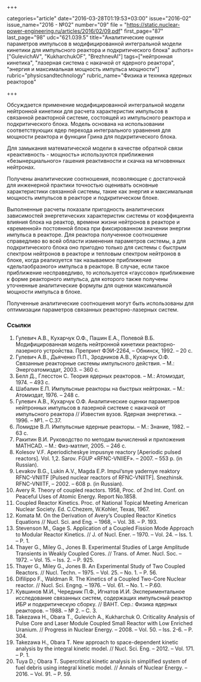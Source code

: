 +++

categories="article"
date="2016-03-28T01:19:53+03:00"
issue="2016-02"
issue_name="2016 - №02"
number="09"
file = "https://static.nuclear-power-engineering.ru/articles/2016/02/09.pdf"
first_page="87"
last_page="98"
udc="621.039.5"
title="Аналитические оценки параметров импульсов в модифицированной интегральной модели кинетики для импульсного реактора и подкритического блока"
authors=["GulevichAV", "KukharchukOF", "BrezhnevAI"]
tags=["нейтронная кинетика", "лазерная система с накачкой от ядерного реактора", "энергия и максимальная мощность импульса мощности"]
rubric="physicsandtechnology"
rubric_name="Физика и техника ядерных реакторов"

+++

Обсуждается применение модифицированной интегральной модели нейтронной кинетики для расчета характеристик импульсов в связанной реакторной системе, состоящей из импульсного реактора и подкритического блока. 
Модель основана на использовании соответствующих ядер перехода интегрального уравнения для мощности реактора и функции Грина для
подкритического блока.

Для замыкания математической модели в качестве обратной связи «реактивность - мощность» используются приближения «безынерциального» гашения реактивности и скачка на мгновенных нейтронах.

Получены аналитические соотношения, позволяющие с достаточной для инженерной практики точностью оценивать основные характеристики связанной системы, такие как энергия и максимальная мощность импульсов в реакторе и подкритическом блоке.

Выполненные расчеты показали пригодность аналитических зависимостей энергетических характеристик системы от коэффициента влияния блока на реактор, времени жизни нейтронов в реакторе и «временной» постоянной блока при фиксированном значении энергии импульса в реакторе. 
Для реактора полученное соотношение справедливо во всей области изменения параметров системы, а для подкритического блока оно пригодно только для системы с быстрым спектром нейтронов в реакторе и тепловым спектром нейтронов в блоке, когда реализуется так называемое приближение «дельтаобразного» импульса в реакторе. 
В случае, если такое приближение несправедливо, то используется «гауссово» приближение к форме реакторного импульса, для которого также получены уточненные аналитические формулы для оценки максимальной мощности импульса в блоке.

Полученные аналитические соотношения могут быть использованы для оптимизации параметров связанных реакторно-лазерных систем.

### Ссылки

1. Гулевич А.В., Кухарчук О.Ф., Пашин Е.А., Полевой В.Б. Модифицированная модель нейтронной кинетики реакторно-лазерного устройства. Препринт ФЭИ-2264, – Обнинск, 1992. – 20 с.
2. Гулевич А.В., Дьяченко П.П., Зродников А.В., Кухарчук О.Ф. Связанные реакторные системы импульсного действия. – М.: Энергоатомиздат, 2003. – 360 с.
3. Белл Д., Глесстон С. Теория ядерных реакторов. – М.: Атомиздат, 1974. – 493 с.
4. Шабалин Е.П. Импульсные реакторы на быстрых нейтронах. – М.: Атомиздат, 1976. – 248 с.
5. Гулевич А.В., Кухарчук О.Ф. Аналитические оценки параметров нейтронных импульсов в лазерной системе с накачкой от импульсного реактора // Известия вузов. Ядерная энергетика. – 1996. – №1. – С.37.
6. Ломидзе В.Л. Импульсные ядерные реакторы. – М.: Знание, 1982. –63 с.
7. Ракитин В.И. Руководство по методам вычислений и приложения MATHCAD. – М.: Физ-матлит, 2005. – 246 с.
8. Kolesov V.F. Aperiodicheskye impusnye reactory [Aperiodic pulsed reactors]. Vol. 1,2. Sarov. FGUP «RFNC-VNIIEF». – 2007. – 553 p. (in Russian).
9. Levakov B.G., Lukin A.V., Magda E.P. Impul’snye yadernye reaktory RFNC-VNIITF [Pulsed nuclear reactors of RFNC-VNIITF]. Snezhinsk. RFNC-VNIITF, – 2002. – 608 p. (in Russian).
10. Avery R. Theory of coupled reactors. 1958, Proc. of 2nd Int. Conf. on Peaceful Uses of Atomic Energy. Report No.1858.
11. Coupled Reactor Kinetics. Proc. of National Topical Meeting American Nuclear Society. Ed. C.Chezem, W.Kohler, Texas, 1967.
12. Komata M. On the Derivation of Avery’s Coupled Reactor Kinetics Equations // Nucl. Sci. and Eng. – 1968, – Vol. 38. – P. 193.
13. Stevenson M., Gage S. Application of a Coupled Fission Mode Approach to Modular Reactor Kinetics. // J. of Nucl. Ener. – 1970. – Vol. 24. – Iss. 1. – P. 1.
14. Thayer G., Miley G., Jones B. Experimental Studies of Large Amplitude Transients in Weakly Coupled Cores. // Trans. of Amer. Nucl. Soc. – 1972. – Vol. 15. – Iss. 2. – P. 925.
15. Thayer G., Miley G., Jones B. An Experimental Study of Two Coupled Reactors. // Nucl. Techn. – 1975. – Vol. 25. – No. 1. – Р. 56.
16. Difilippo F., Waldman R. The Kinetics of a Coupled Two-Core Nuclear reactor. // Nucl. Sci. Engng. – 1976. – Vol. 61. – No. 1. – P.60.
17. Кувшинов М.И., Чередник П.Ф., Игнатов И.И. Экспериментальное исследование связанных систем, содержащих импульсный реактор ИБР и подкритическую сборку. // ВАНТ. Сер.: Физика ядерных реакторов. – 1988. – № 2. – С. 3.
18. Takezawa H., Obara T., Gulevich A., Kukharchuk O. Criticality Analysis of Pulse Core and Laser Module Coupled Small Reactor with Low Enriched Uranium. // Progress in Nuclear Energy. – 2008. – Vol. 50. – Iss. 2-6. – P. 304.
19. Takezawa H., Obara T. New approach to space-dependent kinetic analysis by the integral kinetic model. // Nucl. Sci. Eng. – 2012. – Vol. 171. – P. 1.
20. Tuya D.; Obara T. Supercritical kinetic analysis in simplified system of fuel debris using integral kinetic model. // Annals of Nuclear Energy. – 2016. – Vol. 91. – P. 59.